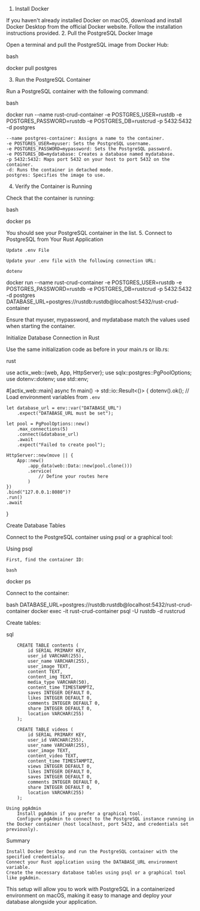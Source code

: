 1. Install Docker

If you haven't already installed Docker on macOS, download and install Docker Desktop from the official Docker website. Follow the installation instructions provided.
2. Pull the PostgreSQL Docker Image

Open a terminal and pull the PostgreSQL image from Docker Hub:

bash

docker pull postgres

3. Run the PostgreSQL Container

Run a PostgreSQL container with the following command:

bash

docker run --name rust-crud-container -e POSTGRES_USER=rustdb -e POSTGRES_PASSWORD=rustdb -e POSTGRES_DB=rustcrud -p 5432:5432 -d postgres

    --name postgres-container: Assigns a name to the container.
    -e POSTGRES_USER=myuser: Sets the PostgreSQL username.
    -e POSTGRES_PASSWORD=mypassword: Sets the PostgreSQL password.
    -e POSTGRES_DB=mydatabase: Creates a database named mydatabase.
    -p 5432:5432: Maps port 5432 on your host to port 5432 on the container.
    -d: Runs the container in detached mode.
    postgres: Specifies the image to use.

4. Verify the Container is Running

Check that the container is running:

bash

docker ps

You should see your PostgreSQL container in the list.
5. Connect to PostgreSQL from Your Rust Application

    Update .env File

    Update your .env file with the following connection URL:

    dotenv
docker run --name rust-crud-container -e POSTGRES_USER=rustdb -e POSTGRES_PASSWORD=rustdb -e POSTGRES_DB=rustcrud -p 5432:5432 -d postgres
DATABASE_URL=postgres://rustdb:rustdb@localhost:5432/rust-crud-container 

Ensure that myuser, mypassword, and mydatabase match the values used when starting the container.

Initialize Database Connection in Rust

Use the same initialization code as before in your main.rs or lib.rs:

rust

use actix_web::{web, App, HttpServer};
use sqlx::postgres::PgPoolOptions;
use dotenv::dotenv;
use std::env;

#[actix_web::main]
async fn main() -> std::io::Result<()> {
    dotenv().ok();  // Load environment variables from `.env`

    let database_url = env::var("DATABASE_URL")
        .expect("DATABASE_URL must be set");

    let pool = PgPoolOptions::new()
        .max_connections(5)
        .connect(&database_url)
        .await
        .expect("Failed to create pool");

    HttpServer::new(move || {
        App::new()
            .app_data(web::Data::new(pool.clone()))
            .service(
                // Define your routes here
            )
    })
    .bind("127.0.0.1:8080")?
    .run()
    .await
}

Create Database Tables

Connect to the PostgreSQL container using psql or a graphical tool:

Using psql

    First, find the container ID:

    bash

docker ps

Connect to the container:

bash
DATABASE_URL=postgres://rustdb:rustdb@localhost:5432/rust-crud-container
docker exec -it rust-crud-container psql -U rustdb -d rustcrud

Create tables:

sql

        CREATE TABLE contents (
            id SERIAL PRIMARY KEY,
            user_id VARCHAR(255),
            user_name VARCHAR(255),
            user_image TEXT,
            content TEXT,
            content_img TEXT,
            media_type VARCHAR(50),
            content_time TIMESTAMPTZ,
            saves INTEGER DEFAULT 0,
            likes INTEGER DEFAULT 0,
            comments INTEGER DEFAULT 0,
            share INTEGER DEFAULT 0,
            location VARCHAR(255)
        );

        CREATE TABLE videos (
            id SERIAL PRIMARY KEY,
            user_id VARCHAR(255),
            user_name VARCHAR(255),
            user_image TEXT,
            content_video TEXT,
            content_time TIMESTAMPTZ,
            views INTEGER DEFAULT 0,
            likes INTEGER DEFAULT 0,
            saves INTEGER DEFAULT 0,
            comments INTEGER DEFAULT 0,
            share INTEGER DEFAULT 0,
            location VARCHAR(255)
        );

    Using pgAdmin
        Install pgAdmin if you prefer a graphical tool.
        Configure pgAdmin to connect to the PostgreSQL instance running in the Docker container (host localhost, port 5432, and credentials set previously).

Summary

    Install Docker Desktop and run the PostgreSQL container with the specified credentials.
    Connect your Rust application using the DATABASE_URL environment variable.
    Create the necessary database tables using psql or a graphical tool like pgAdmin.

This setup will allow you to work with PostgreSQL in a containerized environment on macOS, making it easy to manage and deploy your database alongside your application.